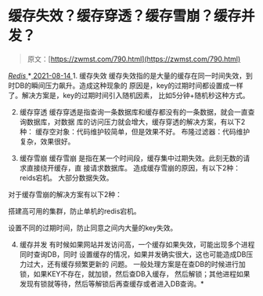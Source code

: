 <!--yml
category: 未分类
date: 0001-01-01 00:00:00
-->

# 缓存失效？缓存穿透？缓存雪崩？缓存并发？

> 原文：[https://zwmst.com/790.html](https://zwmst.com/790.html)

   [ *Redis* ](https://zwmst.com/redis)*[ <time datetime="2021-08-14T08:10:11+08:00"> 2021-08-14 </time> ](https://zwmst.com/790.html)  1.  缓存失效 缓存失效指的是大量的缓存在同一时间失效，到时DB的瞬间压力飙升。造成这种现象的 原因是，key的过期时间都设置成一样了。解决方案是，key的过期时间引入随机因素， 比如5分钟+随机秒这种方式。

2.  缓存穿透 缓存穿透是指查询一条数据库和缓存都没有的一条数据，就会一直查询数据库，对数据 库的访问压力就会增大，缓存穿透的解决方案，有以下2种： 缓存空对象：代码维护较简单，但是效果不好。 布隆过滤器：代码维护复杂，效果很好。

3.  缓存雪崩 缓存雪崩 是指在某一个时间段，缓存集中过期失效。此刻无数的请求直接绕开缓存，直 接请求数据库。 造成缓存雪崩的原因，有以下2种： reids宕机。 大部分数据失效。

对于缓存雪崩的解决方案有以下2种：

搭建高可用的集群，防止单机的redis宕机。

设置不同的过期时间，防止同意之间内大量的key失效。

4.  缓存并发 有时候如果网站并发访问高，一个缓存如果失效，可能出现多个进程同时查询DB，同时 设置缓存的情况，如果并发确实很大，这也可能造成DB压力过大，还有缓存频繁更新的 问题。 一般处理方案是在查DB的时候进行加锁，如果KEY不存在，就加锁，然后查DB入缓存， 然后解锁；其他进程如果发现有锁就等待，然后等解锁后再查缓存或者进入DB查询。*